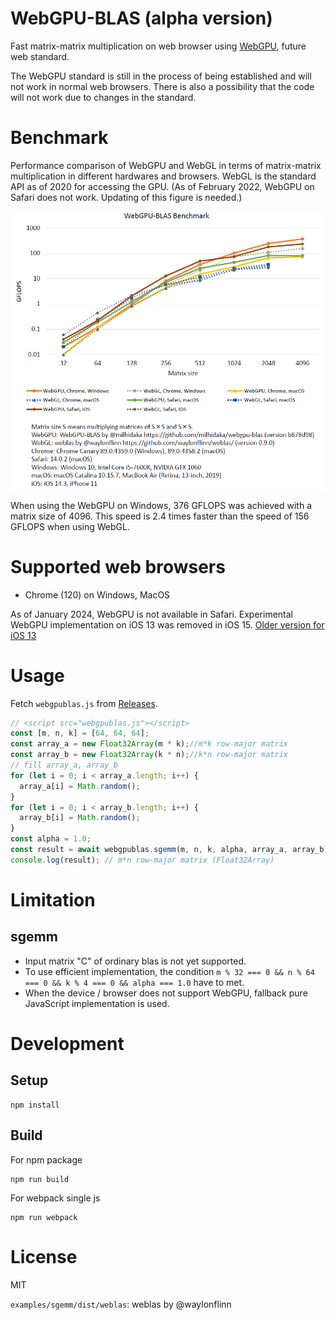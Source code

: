 # WebGPU-BLAS (alpha version)

Fast matrix-matrix multiplication on web browser using [WebGPU](https://gpuweb.github.io/gpuweb/), future web standard.

The WebGPU standard is still in the process of being established and will not work in normal web browsers. There is also a possibility that the code will not work due to changes in the standard.

# Benchmark

Performance comparison of WebGPU and WebGL in terms of matrix-matrix multiplication in different hardwares and browsers. WebGL is the standard API as of 2020 for accessing the GPU. (As of February 2022, WebGPU on Safari does not work. Updating of this figure is needed.)

![WebGPU-BLAS benchmark](docs/images/benchmark.png)

When using the WebGPU on Windows, 376 GFLOPS was achieved with a matrix size of 4096. This speed is 2.4 times faster than the speed of 156 GFLOPS when using WebGL.

# Supported web browsers

- Chrome (120) on Windows, MacOS

As of January 2024, WebGPU is not available in Safari. Experimental WebGPU implementation on iOS 13 was removed in iOS 15. [Older version for iOS 13](https://github.com/milhidaka/webgpu-blas/tree/7781151dce8569f67ac0282cf0b3e1ace80e2ca9)

# Usage

Fetch `webgpublas.js` from [Releases](https://github.com/milhidaka/webgpu-blas/releases).

```javascript
// <script src="webgpublas.js"></script>
const [m, n, k] = [64, 64, 64];
const array_a = new Float32Array(m * k);//m*k row-major matrix
const array_b = new Float32Array(k * n);//k*n row-major matrix
// fill array_a, array_b
for (let i = 0; i < array_a.length; i++) {
  array_a[i] = Math.random();
}
for (let i = 0; i < array_b.length; i++) {
  array_b[i] = Math.random();
}
const alpha = 1.0;
const result = await webgpublas.sgemm(m, n, k, alpha, array_a, array_b);
console.log(result); // m*n row-major matrix (Float32Array)
```

# Limitation
## sgemm
- Input matrix "C" of ordinary blas is not yet supported.
- To use efficient implementation, the condition `m % 32 === 0 && n % 64 === 0 && k % 4 === 0 && alpha === 1.0` have to met.
- When the device / browser does not support WebGPU, fallback pure JavaScript implementation is used.

# Development

## Setup
```
npm install
```

## Build

For npm package
```
npm run build
```

For webpack single js
```
npm run webpack
```

# License

MIT

`examples/sgemm/dist/weblas`: weblas by @waylonflinn
